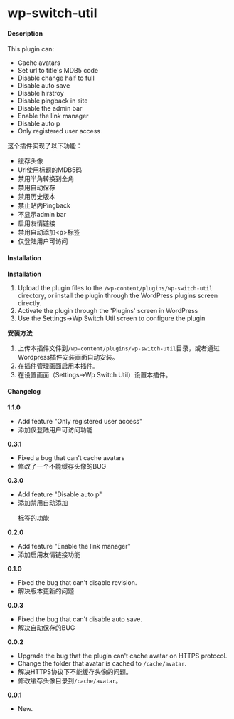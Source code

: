wp-switch-util
==============

#### Description

This plugin can: 

* Cache avatars
* Set url to title's MDB5 code
* Disable change half to full
* Disable auto save
* Disable hirstroy
* Disable pingback in site
* Disable the admin bar
* Enable the link manager
* Disable auto p
* Only registered user access

这个插件实现了以下功能：

* 缓存头像
* Url使用标题的MDB5码
* 禁用半角转换到全角
* 禁用自动保存
* 禁用历史版本
* 禁止站内Pingback
* 不显示admin bar
* 启用友情链接
* 禁用自动添加&lt;p>标签
* 仅登陆用户可访问

#### Installation

**Installation**

1. Upload the plugin files to the `/wp-content/plugins/wp-switch-util` directory, or install the plugin through the WordPress plugins screen directly.
2. Activate the plugin through the 'Plugins' screen in WordPress
3. Use the Settings->Wp Switch Util screen to configure the plugin

**安装方法**

1. 上传本插件文件到`/wp-content/plugins/wp-switch-util`目录，或者通过Wordpress插件安装画面自动安装。
2. 在插件管理画面启用本插件。
3. 在设置画面（Settings->Wp Switch Util）设置本插件。


#### Changelog

**1.1.0**

* Add feature "Only registered user access"
* 添加仅登陆用户可访问功能

**0.3.1**

* Fixed a bug that can't cache avatars
* 修改了一个不能缓存头像的BUG

**0.3.0**

* Add feature "Disable auto p"
* 添加禁用自动添加<p>标签的功能

**0.2.0**

* Add feature "Enable the link manager"
* 添加启用友情链接功能

**0.1.0**

* Fixed the bug that can't disable revision.
* 解决版本更新的问题

**0.0.3**

* Fixed the bug that can't disable auto save.
* 解决自动保存的BUG

**0.0.2**

* Upgrade the bug that the plugin can't cache avatar on HTTPS protocol.
* Change the folder that avatar is cached to `/cache/avatar`.
* 解决HTTPS协议下不能缓存头像的问题。
* 修改缓存头像目录到`/cache/avatar`。

**0.0.1**

* New.